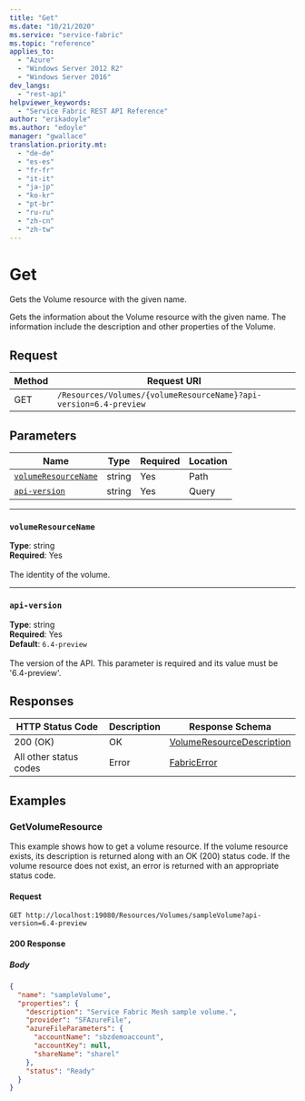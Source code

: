 ```yaml
---
title: "Get"
ms.date: "10/21/2020"
ms.service: "service-fabric"
ms.topic: "reference"
applies_to: 
  - "Azure"
  - "Windows Server 2012 R2"
  - "Windows Server 2016"
dev_langs: 
  - "rest-api"
helpviewer_keywords: 
  - "Service Fabric REST API Reference"
author: "erikadoyle"
ms.author: "edoyle"
manager: "gwallace"
translation.priority.mt: 
  - "de-de"
  - "es-es"
  - "fr-fr"
  - "it-it"
  - "ja-jp"
  - "ko-kr"
  - "pt-br"
  - "ru-ru"
  - "zh-cn"
  - "zh-tw"
---
```

# Get
Gets the Volume resource with the given name.

Gets the information about the Volume resource with the given name. The information include the description and other properties of the Volume.

## Request
| Method | Request URI |
| ------ | ----------- |
| GET | `/Resources/Volumes/{volumeResourceName}?api-version=6.4-preview` |


## Parameters
| Name | Type | Required | Location |
| --- | --- | --- | --- |
| [`volumeResourceName`](#volumeresourcename) | string | Yes | Path |
| [`api-version`](#api-version) | string | Yes | Query |

____
### `volumeResourceName`
__Type__: string <br/>
__Required__: Yes<br/>
<br/>
The identity of the volume.

____
### `api-version`
__Type__: string <br/>
__Required__: Yes<br/>
__Default__: `6.4-preview` <br/>
<br/>
The version of the API. This parameter is required and its value must be '6.4-preview'.


## Responses

| HTTP Status Code | Description | Response Schema |
| --- | --- | --- |
| 200 (OK) | OK<br/> | [VolumeResourceDescription](sfclient-model-volumeresourcedescription.md) |
| All other status codes | Error<br/> | [FabricError](sfclient-model-fabricerror.md) |

## Examples

### GetVolumeResource

This example shows how to get a volume resource. If the volume resource exists, its description is returned along with an OK (200) status code. If the volume resource does not exist, an error is returned with an appropriate status code.

#### Request
```
GET http://localhost:19080/Resources/Volumes/sampleVolume?api-version=6.4-preview
```

#### 200 Response
##### Body
```json
{
  "name": "sampleVolume",
  "properties": {
    "description": "Service Fabric Mesh sample volume.",
    "provider": "SFAzureFile",
    "azureFileParameters": {
      "accountName": "sbzdemoaccount",
      "accountKey": null,
      "shareName": "sharel"
    },
    "status": "Ready"
  }
}
```

